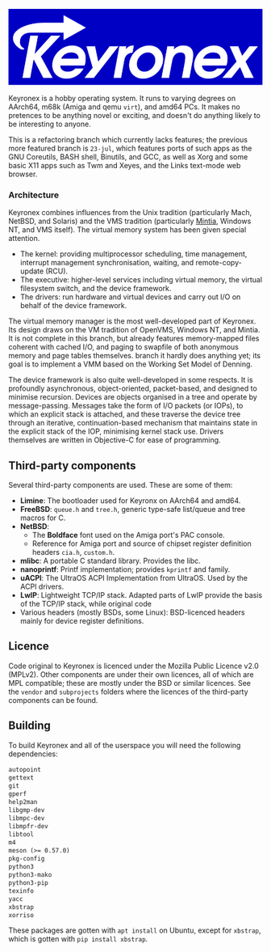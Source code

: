 ![Keyronex Logo](docs/keyronex.svg)

Keyronex is a hobby operating system. It runs to varying degrees on AArch64,
m68k (Amiga and qemu `virt`), and amd64 PCs. It makes no pretences to be
anything novel or exciting, and doesn't do anything likely to be interesting to
anyone.

This is a refactoring branch which currently lacks features; the previous more
featured branch is `23-jul`, which features ports of such apps as the GNU
Coreutils, BASH shell, Binutils, and GCC, as well as Xorg and some basic X11
apps such as Twm and Xeyes, and the Links text-mode web browser.

### Architecture

Keyronex combines influences from the Unix tradition (particularly Mach, NetBSD,
and Solaris) and the VMS tradition (particularly [Mintia], Windows NT, and VMS
itself). The virtual memory system has been given special attention.

[Mintia]: https://github.com/limnarch/mintia

- The kernel: providing multiprocessor scheduling, time management, interrupt
  management synchronisation, waiting, and remote-copy-update (RCU).
- The executive: higher-level services including virtual memory, the virtual
  filesystem switch, and the device framework.
- The drivers: run hardware and virtual devices and carry out I/O on behalf of
  the device framework.

The virtual memory manager is the most well-developed part of Keyronex.
Its design draws on the VM tradition of OpenVMS, Windows NT, and Mintia. It is
not complete in this branch, but already features memory-mapped files coherent
with cached I/O, and paging to swapfile of both anonymous memory and page tables
themselves.
branch it hardly does anything yet; its goal is to implement a VMM based on the
Working Set Model of Denning.

The device framework is also quite well-developed in some respects. It is
profoundly asynchronous, object-oriented, packet-based, and designed to minimise
recursion. Devices are objects organised in a tree and operate by
message-passing. Messages take the form of I/O packets (or IOPs), to which an
explicit stack is attached, and these traverse the device tree through an
iterative, continuation-based mechanism that maintains state in the explicit
stack of the IOP, minimising kernel stack use. Drivers themselves are written in
Objective-C for ease of programming.

Third-party components
----------------------

Several third-party components are used. These are some of them:


 - **Limine**: The bootloader used for Keyronx on AArch64 and amd64.
 - **FreeBSD**: `queue.h` and `tree.h`, generic type-safe list/queue and tree
  macros for C.
 - **NetBSD**:
    - The **Boldface** font used on the Amiga port's PAC console.
    - Reference for Amiga port and source of chipset register definition headers
      `cia.h`, `custom.h`.
 - **mlibc**: A portable C standard library. Provides the libc.
 - **nanoprintf**: Printf implementation; provides `kprintf` and family.
 - **uACPI**: The UltraOS ACPI Implementation from UltraOS. Used by the ACPI
   drivers.
 - **LwIP**: Lightweight TCP/IP stack. Adapted parts of LwIP provide the basis
   of the TCP/IP stack, while original code
 - Various headers (mostly BSDs, some Linux): BSD-licenced headers mainly for
 device register definitions.

Licence
-------

Code original to Keyronex is licenced under the Mozilla Public Licence v2.0
(MPLv2).
Other components are under their own licences, all of which are MPL compatible;
these are mostly under the BSD or similar licences.
See the `vendor` and `subprojects` folders where the licences of the third-party
components can be found.

Building
--------

To build Keyronex and all of the userspace you will need the following
dependencies:

```
autopoint
gettext
git
gperf
help2man
libgmp-dev
libmpc-dev
libmpfr-dev
libtool
m4
meson (>= 0.57.0)
pkg-config
python3
python3-mako
python3-pip
texinfo
yacc
xbstrap
xorriso
```

These packages are gotten with `apt install` on Ubuntu, except for `xbstrap`,
which is gotten with `pip install xbstrap`.
